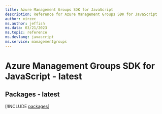 ```yaml
---
title: Azure Management Groups SDK for JavaScript
description: Reference for Azure Management Groups SDK for JavaScript
author: xirzec
ms.author: jeffish
ms.data: 03/21/2023
ms.topic: reference
ms.devlang: javascript
ms.service: managementgroups
---
```

# Azure Management Groups SDK for JavaScript - latest
## Packages - latest
[!INCLUDE [packages](management-groups-index.md)]